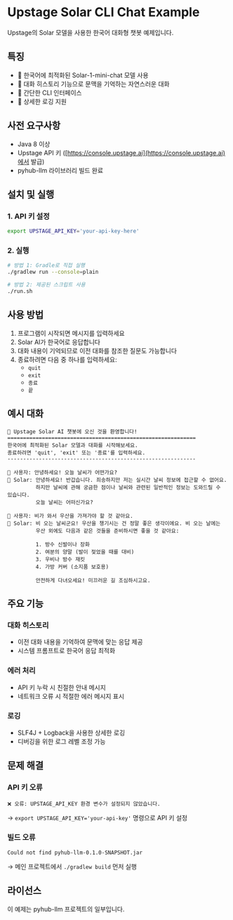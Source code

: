 # Upstage Solar CLI Chat Example

Upstage의 Solar 모델을 사용한 한국어 대화형 챗봇 예제입니다.

## 특징

- 🌟 한국어에 최적화된 Solar-1-mini-chat 모델 사용
- 💬 대화 히스토리 기능으로 문맥을 기억하는 자연스러운 대화
- 🚀 간단한 CLI 인터페이스
- 📝 상세한 로깅 지원

## 사전 요구사항

- Java 8 이상
- Upstage API 키 ([https://console.upstage.ai](https://console.upstage.ai)에서 발급)
- pyhub-llm 라이브러리 빌드 완료

## 설치 및 실행

### 1. API 키 설정

```bash
export UPSTAGE_API_KEY='your-api-key-here'
```

### 2. 실행

```bash
# 방법 1: Gradle로 직접 실행
./gradlew run --console=plain

# 방법 2: 제공된 스크립트 사용
./run.sh
```

## 사용 방법

1. 프로그램이 시작되면 메시지를 입력하세요
2. Solar AI가 한국어로 응답합니다
3. 대화 내용이 기억되므로 이전 대화를 참조한 질문도 가능합니다
4. 종료하려면 다음 중 하나를 입력하세요:
   - `quit`
   - `exit`
   - `종료`
   - `끝`

## 예시 대화

```
🌟 Upstage Solar AI 챗봇에 오신 것을 환영합니다!
============================================================
한국어에 최적화된 Solar 모델과 대화를 시작해보세요.
종료하려면 'quit', 'exit' 또는 '종료'를 입력하세요.
------------------------------------------------------------

👤 사용자: 안녕하세요! 오늘 날씨가 어떤가요?
🤖 Solar: 안녕하세요! 반갑습니다. 죄송하지만 저는 실시간 날씨 정보에 접근할 수 없어요. 
         하지만 날씨에 관해 궁금한 점이나 날씨와 관련된 일반적인 정보는 도와드릴 수 있습니다. 
         오늘 날씨는 어떠신가요?

👤 사용자: 비가 와서 우산을 가져가야 할 것 같아요.
🤖 Solar: 비 오는 날씨군요! 우산을 챙기시는 건 정말 좋은 생각이에요. 비 오는 날에는 
         우산 외에도 다음과 같은 것들을 준비하시면 좋을 것 같아요:
         
         1. 방수 신발이나 장화
         2. 여분의 양말 (발이 젖었을 때를 대비)
         3. 우비나 방수 재킷
         4. 가방 커버 (소지품 보호용)
         
         안전하게 다녀오세요! 미끄러운 길 조심하시고요.
```

## 주요 기능

### 대화 히스토리
- 이전 대화 내용을 기억하여 문맥에 맞는 응답 제공
- 시스템 프롬프트로 한국어 응답 최적화

### 에러 처리
- API 키 누락 시 친절한 안내 메시지
- 네트워크 오류 시 적절한 에러 메시지 표시

### 로깅
- SLF4J + Logback을 사용한 상세한 로깅
- 디버깅을 위한 로그 레벨 조정 가능

## 문제 해결

### API 키 오류
```
❌ 오류: UPSTAGE_API_KEY 환경 변수가 설정되지 않았습니다.
```
→ `export UPSTAGE_API_KEY='your-api-key'` 명령으로 API 키 설정

### 빌드 오류
```
Could not find pyhub-llm-0.1.0-SNAPSHOT.jar
```
→ 메인 프로젝트에서 `./gradlew build` 먼저 실행

## 라이선스

이 예제는 pyhub-llm 프로젝트의 일부입니다.